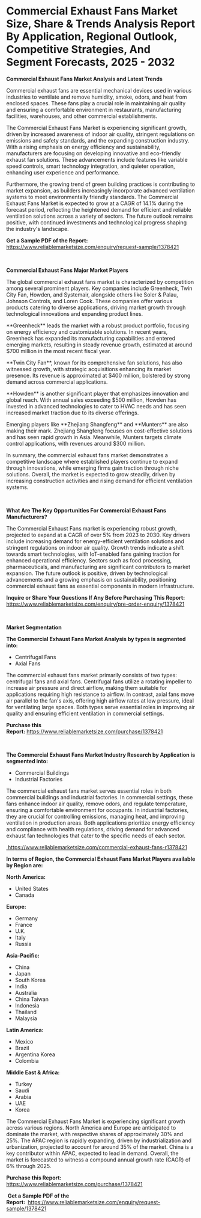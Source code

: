 <p><h1>Commercial Exhaust Fans Market Size, Share & Trends Analysis Report By Application, Regional Outlook, Competitive Strategies, And Segment Forecasts, 2025 - 2032</h1></p><p><strong>Commercial Exhaust Fans Market Analysis and Latest Trends</strong></p>
<p><p>Commercial exhaust fans are essential mechanical devices used in various industries to ventilate and remove humidity, smoke, odors, and heat from enclosed spaces. These fans play a crucial role in maintaining air quality and ensuring a comfortable environment in restaurants, manufacturing facilities, warehouses, and other commercial establishments. </p><p>The Commercial Exhaust Fans Market is experiencing significant growth, driven by increased awareness of indoor air quality, stringent regulations on emissions and safety standards, and the expanding construction industry. With a rising emphasis on energy efficiency and sustainability, manufacturers are focusing on developing innovative and eco-friendly exhaust fan solutions. These advancements include features like variable speed controls, smart technology integration, and quieter operation, enhancing user experience and performance.</p><p>Furthermore, the growing trend of green building practices is contributing to market expansion, as builders increasingly incorporate advanced ventilation systems to meet environmentally friendly standards. The Commercial Exhaust Fans Market is expected to grow at a CAGR of 14.1% during the forecast period, reflecting the heightened demand for efficient and reliable ventilation solutions across a variety of sectors. The future outlook remains positive, with continued investments and technological progress shaping the industry's landscape.</p></p>
<p><strong>Get a Sample PDF of the Report:&nbsp;</strong> <a href="https://www.reliablemarketsize.com/enquiry/request-sample/1378421?utm_campaign=3560&utm_medium=2&utm_source=Github&utm_content=ia&utm_term=16042025&utm_id=commercial-exhaust-fans">https://www.reliablemarketsize.com/enquiry/request-sample/1378421</a></p>
<p>&nbsp;</p>
<p><strong>Commercial Exhaust Fans Major Market Players</strong></p>
<p><p>The global commercial exhaust fans market is characterized by competition among several prominent players. Key companies include Greenheck, Twin City Fan, Howden, and Systemair, alongside others like Soler & Palau, Johnson Controls, and Loren Cook. These companies offer various products catering to diverse applications, driving market growth through technological innovations and expanding product lines.</p><p>**Greenheck** leads the market with a robust product portfolio, focusing on energy efficiency and customizable solutions. In recent years, Greenheck has expanded its manufacturing capabilities and entered emerging markets, resulting in steady revenue growth, estimated at around $700 million in the most recent fiscal year.</p><p>**Twin City Fan**, known for its comprehensive fan solutions, has also witnessed growth, with strategic acquisitions enhancing its market presence. Its revenue is approximated at $400 million, bolstered by strong demand across commercial applications.</p><p>**Howden** is another significant player that emphasizes innovation and global reach. With annual sales exceeding $500 million, Howden has invested in advanced technologies to cater to HVAC needs and has seen increased market traction due to its diverse offerings.</p><p>Emerging players like **Zhejiang Shangfeng** and **Munters** are also making their mark. Zhejiang Shangfeng focuses on cost-effective solutions and has seen rapid growth in Asia. Meanwhile, Munters targets climate control applications, with revenues around $300 million. </p><p>In summary, the commercial exhaust fans market demonstrates a competitive landscape where established players continue to expand through innovations, while emerging firms gain traction through niche solutions. Overall, the market is expected to grow steadily, driven by increasing construction activities and rising demand for efficient ventilation systems.</p></p>
<p>&nbsp;</p>
<p><strong>What Are The Key Opportunities For Commercial Exhaust Fans Manufacturers?</strong></p>
<p><p>The Commercial Exhaust Fans market is experiencing robust growth, projected to expand at a CAGR of over 5% from 2023 to 2030. Key drivers include increasing demand for energy-efficient ventilation solutions and stringent regulations on indoor air quality. Growth trends indicate a shift towards smart technologies, with IoT-enabled fans gaining traction for enhanced operational efficiency. Sectors such as food processing, pharmaceuticals, and manufacturing are significant contributors to market expansion. The future outlook is positive, driven by technological advancements and a growing emphasis on sustainability, positioning commercial exhaust fans as essential components in modern infrastructure.</p></p>
<p><strong>Inquire or Share Your Questions If Any Before Purchasing This Report:</strong> <a href="https://www.reliablemarketsize.com/enquiry/pre-order-enquiry/1378421?utm_campaign=3560&utm_medium=2&utm_source=Github&utm_content=ia&utm_term=16042025&utm_id=commercial-exhaust-fans">https://www.reliablemarketsize.com/enquiry/pre-order-enquiry/1378421</a></p>
<p>&nbsp;</p>
<p><strong>Market Segmentation</strong></p>
<p><strong>The Commercial Exhaust Fans Market Analysis by types is segmented into:</strong></p>
<p><ul><li>Centrifugal Fans</li><li>Axial Fans</li></ul></p>
<p><p>The commercial exhaust fans market primarily consists of two types: centrifugal fans and axial fans. Centrifugal fans utilize a rotating impeller to increase air pressure and direct airflow, making them suitable for applications requiring high resistance to airflow. In contrast, axial fans move air parallel to the fan's axis, offering high airflow rates at low pressure, ideal for ventilating large spaces. Both types serve essential roles in improving air quality and ensuring efficient ventilation in commercial settings.</p></p>
<p><strong>Purchase this Report:&nbsp;</strong><a href="https://www.reliablemarketsize.com/purchase/1378421?utm_campaign=3560&utm_medium=2&utm_source=Github&utm_content=ia&utm_term=16042025&utm_id=commercial-exhaust-fans">https://www.reliablemarketsize.com/purchase/1378421</a></p>
<p>&nbsp;</p>
<p><strong>The Commercial Exhaust Fans Market Industry Research by Application is segmented into:</strong></p>
<p><ul><li>Commercial Buildings</li><li>Industrial Factories</li></ul></p>
<p><p>The commercial exhaust fans market serves essential roles in both commercial buildings and industrial factories. In commercial settings, these fans enhance indoor air quality, remove odors, and regulate temperature, ensuring a comfortable environment for occupants. In industrial factories, they are crucial for controlling emissions, managing heat, and improving ventilation in production areas. Both applications prioritize energy efficiency and compliance with health regulations, driving demand for advanced exhaust fan technologies that cater to the specific needs of each sector.</p></p>
<p><a href="https://www.reliablemarketsize.com/commercial-exhaust-fans-r1378421?utm_campaign=3560&utm_medium=2&utm_source=Github&utm_content=ia&utm_term=16042025&utm_id=commercial-exhaust-fans">&nbsp;https://www.reliablemarketsize.com/commercial-exhaust-fans-r1378421</a></p>
<p><strong>In terms of Region, the Commercial Exhaust Fans Market Players available by Region are:</strong></p>
<p>
    <p> <strong> North America: </strong>
        <ul>
            <li>United States</li>
            <li>Canada</li>
        </ul>
        </p> 
    <p> <strong> Europe: </strong>
        <ul>
            <li>Germany</li>
            <li>France</li>
            <li>U.K.</li>
            <li>Italy</li>
            <li>Russia</li>
        </ul>
        </p> 
    <p> <strong> Asia-Pacific: </strong>
        <ul>
            <li>China</li>
            <li>Japan</li>
            <li>South Korea</li>
            <li>India</li>
            <li>Australia</li>
            <li>China Taiwan</li>
            <li>Indonesia</li>
            <li>Thailand</li>
            <li>Malaysia</li>
        </ul>
        </p> 
    <p> <strong> Latin America: </strong>
        <ul>
            <li>Mexico</li>
            <li>Brazil</li>
            <li>Argentina Korea</li>
            <li>Colombia</li>
        </ul>
        </p> 
    <p> <strong> Middle East & Africa: </strong>
        <ul>
            <li>Turkey</li>
            <li>Saudi</li>
            <li>Arabia</li>
            <li>UAE</li>
            <li>Korea</li>
        </ul>
    </p>
    </p>
<p><p>The Commercial Exhaust Fans Market is experiencing significant growth across various regions. North America and Europe are anticipated to dominate the market, with respective shares of approximately 30% and 25%. The APAC region is rapidly expanding, driven by industrialization and urbanization, projected to account for around 35% of the market. China is a key contributor within APAC, expected to lead in demand. Overall, the market is forecasted to witness a compound annual growth rate (CAGR) of 6% through 2025.</p></p>
<p><strong>Purchase this Report: </strong><a href="https://www.reliablemarketsize.com/purchase/1378421?utm_campaign=3560&utm_medium=2&utm_source=Github&utm_content=ia&utm_term=16042025&utm_id=commercial-exhaust-fans">https://www.reliablemarketsize.com/purchase/1378421</a></p>
<p>&nbsp;<strong>Get a Sample PDF of the Report:&nbsp;&nbsp;</strong><a href="https://www.reliablemarketsize.com/enquiry/request-sample/1378421?utm_campaign=3560&utm_medium=2&utm_source=Github&utm_content=ia&utm_term=16042025&utm_id=commercial-exhaust-fans">https://www.reliablemarketsize.com/enquiry/request-sample/1378421</a></p>
<p><strong></strong></p>
<p><p></p><p></p><p></p></p>